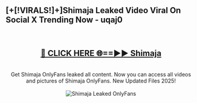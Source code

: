 <h2>[+[!VIRALS!]+]Shimaja Leaked Video Viral On Social X Trending Now - uqaj0</h2>
<br>
<div align="center">
<h2><a href="https://libra.edu.pl?Shimaja" rel="nofollow">🔴 CLICK HERE 🌐==►► Shimaja</a></h2>
<br>
Get Shimaja OnlyFans leaked all content. Now you can access all videos and pictures of Shimaja OnlyFans. New Updated Files 2025!
<br>
<br>
<a href="https://libra.edu.pl?Shimaja" rel="nofollow" data-target="animated-image.originalLink"><img src="https://i.ibb.co.com/WyWwxjT/player-gif2.gif" alt="Shimaja Leaked OnlyFans" style="max-width: 100%; display: inline-block;" data-target="animated-image.originalImage"></a>
</div>
<br>
